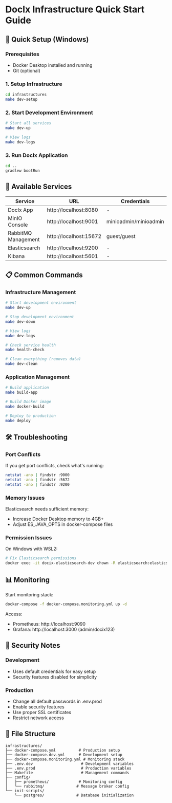 # DocIx Infrastructure Quick Start Guide

## 🚀 Quick Setup (Windows)

### Prerequisites
- Docker Desktop installed and running
- Git (optional)

### 1. Setup Infrastructure
```bash
cd infrastructures
make dev-setup
```

### 2. Start Development Environment
```bash
# Start all services
make dev-up

# View logs
make dev-logs
```

### 3. Run DocIx Application
```bash
cd ..
gradlew bootRun
```

## 🔧 Available Services

| Service | URL | Credentials |
|---------|-----|-------------|
| DocIx App | http://localhost:8080 | - |
| MinIO Console | http://localhost:9001 | minioadmin/minioadmin |
| RabbitMQ Management | http://localhost:15672 | guest/guest |
| Elasticsearch | http://localhost:9200 | - |
| Kibana | http://localhost:5601 | - |

## 📋 Common Commands

### Infrastructure Management
```bash
# Start development environment
make dev-up

# Stop development environment
make dev-down

# View logs
make dev-logs

# Check service health
make health-check

# Clean everything (removes data)
make dev-clean
```

### Application Management
```bash
# Build application
make build-app

# Build Docker image
make docker-build

# Deploy to production
make deploy
```

## 🛠️ Troubleshooting

### Port Conflicts
If you get port conflicts, check what's running:
```bash
netstat -ano | findstr :9000
netstat -ano | findstr :5672
netstat -ano | findstr :9200
```

### Memory Issues
Elasticsearch needs sufficient memory:
- Increase Docker Desktop memory to 4GB+
- Adjust ES_JAVA_OPTS in docker-compose files

### Permission Issues
On Windows with WSL2:
```bash
# Fix Elasticsearch permissions
docker exec -it docix-elasticsearch-dev chown -R elasticsearch:elasticsearch /usr/share/elasticsearch/data
```

## 📊 Monitoring

Start monitoring stack:
```bash
docker-compose -f docker-compose.monitoring.yml up -d
```

Access:
- Prometheus: http://localhost:9090
- Grafana: http://localhost:3000 (admin/docix123)

## 🔐 Security Notes

### Development
- Uses default credentials for easy setup
- Security features disabled for simplicity

### Production
- Change all default passwords in .env.prod
- Enable security features
- Use proper SSL certificates
- Restrict network access

## 📁 File Structure
```
infrastructures/
├── docker-compose.yml          # Production setup
├── docker-compose.dev.yml      # Development setup
├── docker-compose.monitoring.yml # Monitoring stack
├── .env.dev                     # Development variables
├── .env.prod                    # Production variables
├── Makefile                     # Management commands
├── config/
│   ├── prometheus/             # Monitoring config
│   └── rabbitmq/              # Message broker config
└── init-scripts/
    └── postgres/              # Database initialization
```
